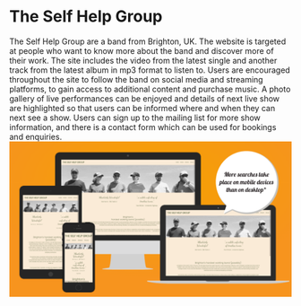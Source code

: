 # The Self Help Group
The Self Help Group are a band from Brighton, UK. The website is targeted at people who want to know more about the band and discover more of their work. The site includes the video from the latest single and another track from the latest album in mp3 format to listen to. Users are encouraged throughout the site to follow the band on social media and streaming platforms, to gain access to additional content and purchase music. A photo gallery of live performances can be enjoyed and details of next live show are highlighted so that users can be informed where and when they can next see a show. Users can sign up to the mailing list for more show information, and there is a contact form which can be used for bookings and enquiries.
![Responsive Mockup](assets/documents/responsive.png)
